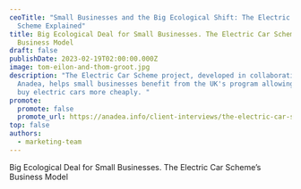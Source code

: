 ```yaml
---
ceoTitle: "Small Businesses and the Big Ecological Shift: The Electric Car
  Scheme Explained"
title: Big Ecological Deal for Small Businesses. The Electric Car Scheme’s
  Business Model
draft: false
publishDate: 2023-02-19T02:00:00.000Z
image: tom-eilon-and-thom-groot.jpg
description: "The Electric Car Scheme project, developed in collaboration with
  Anadea, helps small businesses benefit from the UK's program allowing them to
  buy electric cars more cheaply. "
promote:
  promote: false
  promote_url: https://anadea.info/client-interviews/the-electric-car-scheme
top: false
authors:
  - marketing-team
---
```

Big Ecological Deal for Small Businesses. The Electric Car Scheme’s Business Model
